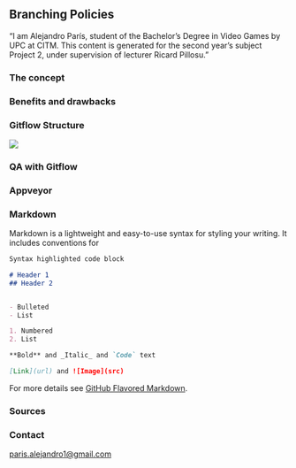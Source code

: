## Branching Policies

“I am Alejandro París, student of the Bachelor’s Degree in Video Games by UPC at CITM. This content is generated for the second year’s subject Project 2, under supervision of lecturer Ricard Pillosu.”

### The concept 

### Benefits and drawbacks

### Gitflow Structure

![](https://github.com/AlejandroParis/BranchingPoliciesResearch/blob/master/images/gitflow.png)

### QA with Gitflow

### Appveyor


### Markdown

Markdown is a lightweight and easy-to-use syntax for styling your writing. It includes conventions for

```markdown
Syntax highlighted code block

# Header 1
## Header 2


- Bulleted
- List

1. Numbered
2. List

**Bold** and _Italic_ and `Code` text

[Link](url) and ![Image](src)
```

For more details see [GitHub Flavored Markdown](https://guides.github.com/features/mastering-markdown/).

### Sources



### Contact

paris.alejandro1@gmail.com
